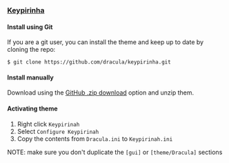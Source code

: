 ### [Keypirinha](https://keypirinha.com/)

#### Install using Git

If you are a git user, you can install the theme and keep up to date by cloning the repo:

    $ git clone https://github.com/dracula/keypirinha.git

#### Install manually

Download using the [GitHub .zip download](https://github.com/dracula/keypirinha/archive/master.zip) option and unzip them.

#### Activating theme

1. Right click `Keypirinah`
2. Select `Configure Keypirinah`
3. Copy the contents from `Dracula.ini` to `Keypirinah.ini`

NOTE: make sure you don't duplicate the `[gui]` or `[theme/Dracula]` sections